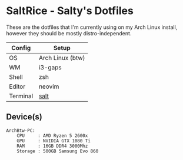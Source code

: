 # SaltRice - Salty's Dotfiles

These are the dotfiles that I'm currently using on my Arch Linux install, however they should be mostly distro-independent.

| Config   	| Setup            	|
|----------	|------------------	|
| OS       	| Arch Linux (btw) 	|
| WM       	| i3-gaps          	|
| Shell    	| zsh              	|
| Editor   	| neovim           	|
| Terminal 	| [salt](https://git.d3x.me/salt) |

## Device(s)
```
ArchBtw-PC:
    CPU     : AMD Ryzen 5 2600x
    GPU     : NVIDIA GTX 1080 Ti
    RAM     : 16GB DDR4 3000Mhz
    Storage : 500GB Samsung Evo 860
```
